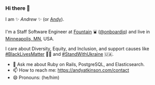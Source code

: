### Hi there 👋

I am ✨ _Andrew_ ✨ (or [Andy](https://andyatkinson.com/)).

I'm a Staff Software Engineer at [Fountain](http://fountain.com/) ⛲ ([@onboardiq](https://github.com/onboardiq)) and live in [Minneapolis, MN](https://en.wikipedia.org/wiki/Minneapolis%E2%80%93Saint_Paul), USA.

I care about Diversity, Equity, and Inclusion, and support causes like [#BlackLivesMatter](https://twitter.com/hashtag/BlackLivesMatter) ✊🏿 and [#StandWithUkraine](https://twitter.com/hashtag/StandWithUkraine) 🇺🇦.

- 💬 Ask me about Ruby on Rails, PostgreSQL, and Elasticsearch.
- 📫 How to reach me: https://andyatkinson.com/contact
- 😄 Pronouns: (he/him)
